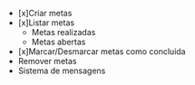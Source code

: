 - [x]Criar metas 
- [x]Listar metas
    - Metas realizadas
    - Metas abertas
- [x]Marcar/Desmarcar metas como concluida
- Remover metas
- Sistema de mensagens